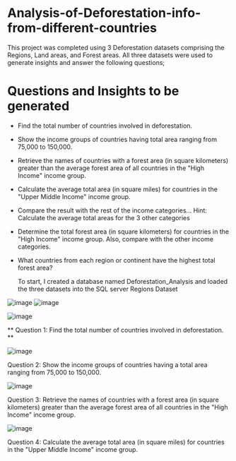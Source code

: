 # Analysis-of-Deforestation-info-from-different-countries
This project was completed using 3 Deforestation datasets comprising the Regions, Land areas, and Forest areas.
All three datasets were used to generate insights and answer the following questions;

# Questions and Insights to be generated
* Find the total number of countries involved in deforestation. 
* Show the income groups of countries having total area ranging from 75,000 to 150,000.
* Retrieve the names of countries with a forest area (in square kilometers) greater than the average forest area of all countries in the "High Income" income group.
* Calculate the average total area (in square miles) for countries in the "Upper Middle Income" income group. 
* Compare the result with the rest of the income categories... Hint: Calculate the average total areas for the 3 other categories
* Determine the total forest area (in square kilometers) for countries in the "High Income" income group. Also, compare with the other income categories. 
* What countries from each region or continent have the highest total forest area?

  To start, I created a database named Deforestation_Analysis and loaded the three datasets into the SQL server
Regions Dataset

![image](https://github.com/Omablu/Analysis-of-Deforestation-info-from-different-countries/assets/119351114/d4e70124-5bb8-4cdd-a4d2-b50ad1f8545c)               ![image](https://github.com/Omablu/Analysis-of-Deforestation-info-from-different-countries/assets/119351114/49590e33-94f3-4e16-93fc-d80570588439)  

![image](https://github.com/Omablu/Analysis-of-Deforestation-info-from-different-countries/assets/119351114/a97131df-8d58-4f49-afb3-7081bbab0609)


  ** Question 1: Find the total number of countries involved in deforestation. **
  
  ![image](https://github.com/Omablu/Analysis-of-Deforestation-info-from-different-countries/assets/119351114/5567d3dd-db23-4528-aa41-3ac700a0c01e)

Question 2: Show the income groups of countries having a total area ranging from 75,000 to 150,000.

![image](https://github.com/Omablu/Analysis-of-Deforestation-info-from-different-countries/assets/119351114/03defcfa-33df-4a07-9b11-be6607872dea)

Question 3: Retrieve the names of countries with a forest area (in square kilometers) greater than the average forest area of all countries in the "High Income" income group.

![image](https://github.com/Omablu/Analysis-of-Deforestation-info-from-different-countries/assets/119351114/6c4ec0af-14e5-4b42-b7c5-6e5acdfc160e)

Question 4: Calculate the average total area (in square miles) for countries in the "Upper Middle Income" income group.



